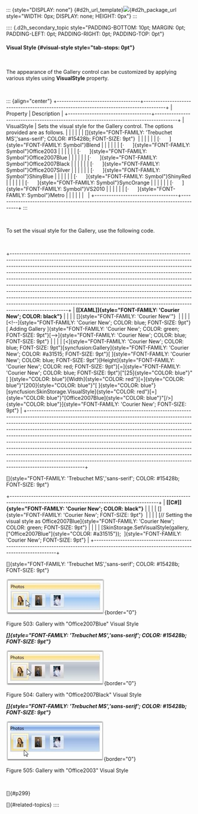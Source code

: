::: {style="DISPLAY: none"}
[](ms-xhelp:///?Id=d2h_url_template){#d2h_url_template}![](!package_url!){#d2h_package_url style="WIDTH: 0px; DISPLAY: none; HEIGHT: 0px"}
:::

:::: {.d2h_secondary_topic style="PADDING-BOTTOM: 10pt; MARGIN: 0pt; PADDING-LEFT: 0pt; PADDING-RIGHT: 0pt; PADDING-TOP: 0pt"}
#### Visual Style {#visual-style style="tab-stops: 0pt"}

 

The appearance of the Gallery control can be customized by applying various styles using **VisualStyle** property.

 

::: {align="center"}
+-----------------------------------+---------------------------------------------------------------------------------------+
| Property                          | Description                                                                           |
+-----------------------------------+---------------------------------------------------------------------------------------+
| VisualStyle                       | Sets the visual style for the Gallery control. The options provided are as follows.   |
|                                   |                                                                                       |
|                                   | []{style="FONT-FAMILY: 'Trebuchet MS','sans-serif'; COLOR: #15428b; FONT-SIZE: 9pt"}  |
|                                   |                                                                                       |
|                                   | [·      ]{style="FONT-FAMILY: Symbol"}Blend                                           |
|                                   |                                                                                       |
|                                   | [·      ]{style="FONT-FAMILY: Symbol"}Office2003                                      |
|                                   |                                                                                       |
|                                   | [·      ]{style="FONT-FAMILY: Symbol"}Office2007Blue                                  |
|                                   |                                                                                       |
|                                   | [·      ]{style="FONT-FAMILY: Symbol"}Office2007Black                                 |
|                                   |                                                                                       |
|                                   | [·      ]{style="FONT-FAMILY: Symbol"}Office2007Silver                                |
|                                   |                                                                                       |
|                                   | [·      ]{style="FONT-FAMILY: Symbol"}ShinyBlue                                       |
|                                   |                                                                                       |
|                                   | [·      ]{style="FONT-FAMILY: Symbol"}ShinyRed                                        |
|                                   |                                                                                       |
|                                   | [·      ]{style="FONT-FAMILY: Symbol"}SyncOrange                                      |
|                                   |                                                                                       |
|                                   | [·      ]{style="FONT-FAMILY: Symbol"}VS2010                                          |
|                                   |                                                                                       |
|                                   | [·      ]{style="FONT-FAMILY: Symbol"}Metro                                           |
|                                   |                                                                                       |
|                                   |                                                                                       |
+-----------------------------------+---------------------------------------------------------------------------------------+
:::

 

To set the visual style for the Gallery, use the following code.

 

+------------------------------------------------------------------------------------------------------------------------------------------------------------------------------------------------------------------------------------------------------------------------------------------------------------------------------------------------------------------------------------------------------------------------------------------------------------------------------------------------------------------------------------------------------------------------------------------------------------------------------------------------------------------------------------------------------------------------------------------------------+
| **[\[XAML\]]{style="FONT-FAMILY: 'Courier New'; COLOR: black"}**                                                                                                                                                                                                                                                                                                                                                                                                                                                                                                                                                                                                                                                                                     |
|                                                                                                                                                                                                                                                                                                                                                                                                                                                                                                                                                                                                                                                                                                                                                      |
| []{style="FONT-FAMILY: 'Courier New'"}                                                                                                                                                                                                                                                                                                                                                                                                                                                                                                                                                                                                                                                                                                               |
|                                                                                                                                                                                                                                                                                                                                                                                                                                                                                                                                                                                                                                                                                                                                                      |
| [\<!\--]{style="FONT-FAMILY: 'Courier New'; COLOR: blue; FONT-SIZE: 9pt"}[ Adding Gallery ]{style="FONT-FAMILY: 'Courier New'; COLOR: green; FONT-SIZE: 9pt"}[\--\>]{style="FONT-FAMILY: 'Courier New'; COLOR: blue; FONT-SIZE: 9pt"}                                                                                                                                                                                                                                                                                                                                                                                                                                                                                                                |
|                                                                                                                                                                                                                                                                                                                                                                                                                                                                                                                                                                                                                                                                                                                                                      |
| [\<]{style="FONT-FAMILY: 'Courier New'; COLOR: blue; FONT-SIZE: 9pt"}[syncfusion:Gallery]{style="FONT-FAMILY: 'Courier New'; COLOR: #a31515; FONT-SIZE: 9pt"}[ ]{style="FONT-FAMILY: 'Courier New'; COLOR: blue; FONT-SIZE: 9pt"}[Height]{style="FONT-FAMILY: 'Courier New'; COLOR: red; FONT-SIZE: 9pt"}[=]{style="FONT-FAMILY: 'Courier New'; COLOR: blue; FONT-SIZE: 9pt"}[\"[25]{style="COLOR: blue"}\"[ ]{style="COLOR: blue"}[Width]{style="COLOR: red"}[=]{style="COLOR: blue"}\"[200]{style="COLOR: blue"}\"[ ]{style="COLOR: blue"}[syncfusion:SkinStorage.VisualStyle]{style="COLOR: red"}[=]{style="COLOR: blue"}\"[Office2007Blue]{style="COLOR: blue"}\"[/\>]{style="COLOR: blue"}]{style="FONT-FAMILY: 'Courier New'; FONT-SIZE: 9pt"} |
+------------------------------------------------------------------------------------------------------------------------------------------------------------------------------------------------------------------------------------------------------------------------------------------------------------------------------------------------------------------------------------------------------------------------------------------------------------------------------------------------------------------------------------------------------------------------------------------------------------------------------------------------------------------------------------------------------------------------------------------------------+

[]{style="FONT-FAMILY: 'Trebuchet MS','sans-serif'; COLOR: #15428b; FONT-SIZE: 9pt"} 

+--------------------------------------------------------------------------------------------------------------------------------------------+
| **[\[C#\]]{style="FONT-FAMILY: 'Courier New'; COLOR: black"}**                                                                             |
|                                                                                                                                            |
| []{style="FONT-FAMILY: 'Courier New'; FONT-SIZE: 9pt"}                                                                                     |
|                                                                                                                                            |
| [// Setting the visual style as Office2007Blue]{style="FONT-FAMILY: 'Courier New'; COLOR: green; FONT-SIZE: 9pt"}                          |
|                                                                                                                                            |
| [SkinStorage.SetVisualStyle(gallery, [\"Office2007Blue\"]{style="COLOR: #a31515"});  ]{style="FONT-FAMILY: 'Courier New'; FONT-SIZE: 9pt"} |
+--------------------------------------------------------------------------------------------------------------------------------------------+

[]{style="FONT-FAMILY: 'Trebuchet MS','sans-serif'; COLOR: #15428b; FONT-SIZE: 9pt"} 

![](ImagesExt/image30_462.jpg){border="0"}

Figure 503: Gallery with \"Office2007Blue\" Visual Style

***[]{style="FONT-FAMILY: 'Trebuchet MS','sans-serif'; COLOR: #15428b; FONT-SIZE: 9pt"}*** 

![](ImagesExt/image30_463.jpg){border="0"}

Figure 504: Gallery with \"Office2007Black\" Visual Style

***[]{style="FONT-FAMILY: 'Trebuchet MS','sans-serif'; COLOR: #15428b; FONT-SIZE: 9pt"}*** 

![](ImagesExt/image30_464.jpg){border="0"}

Figure 505: Gallery with \"Office2003\" Visual Style

 

[]{#p299} 

[]{#related-topics}
::::

